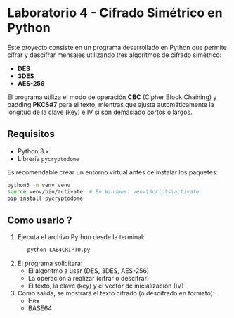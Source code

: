 # Laboratorio 4 - Cifrado Simétrico en Python

Este proyecto consiste en un programa desarrollado en Python que permite cifrar y descifrar mensajes utilizando tres algoritmos de cifrado simétrico:

- **DES**
- **3DES**
- **AES-256**

El programa utiliza el modo de operación **CBC** (Cipher Block Chaining) y padding **PKCS#7** para el texto, mientras que ajusta automáticamente la longitud de la clave (key) e IV si son demasiado cortos o largos.

## Requisitos
- Python 3.x
- Librería `pycryptodome`

Es recomendable crear un entorno virtual antes de instalar los paquetes:

```bash
python3 -m venv venv
source venv/bin/activate  # En Windows: venv\Scripts\activate
pip install pycryptodome
```
## Como usarlo ?
1. Ejecuta el archivo Python desde la terminal:
   ```bash
      python LAB4CRIPTO.py
   ```
2. El programa solicitará:
    * El algoritmo a usar (DES, 3DES, AES-256)
    * La operación a realizar (cifrar o descifrar)
    * El texto, la clave (key) y el vector de inicialización (IV)
3. Como salida, se mostrará el texto cifrado (o descifrado en formato):
    * Hex
    * BASE64

  
